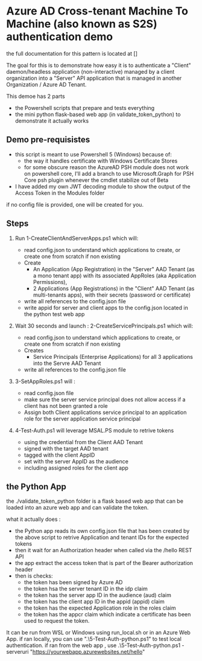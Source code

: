 # Azure AD Cross-tenant Machine To Machine (also known as S2S) authentication demo

the full documentation for this pattern is located at []

The goal for this is to demonstrate how easy it is to authenticate a "Client" daemon/headless application (non-interactive) managed by a client organization into a "Server" API application that is managed in another Organization / Azure AD Tenant.

This demoe has 2 parts
- the Powershell scripts that prepare and tests everything
- the mini python flask-based web app (in validate_token_python) to demonstrate it actually works

## Demo pre-requisistes


- this script is meant to use Powershell 5 (Windows) because of:
  - the way it handles certificate with Windows Certificate Stores
  - for some obscure reason the AzureAD PSH module does not work on powershell core, I'll add a branch to use Microsoft.Graph for PSH Core psh plugin whenever the cmdlet stabilize out of Beta
- I have added my own JWT decoding module to show the output of the Access Token in the Modules folder

if no config file is provided, one will be created for you.

## Steps

1. Run 1-CreateClientAndServerApps.ps1 which will:
    - read config.json to understand which applications to create, or create one from scratch if non existing
    - Create 
        - An Application (App Registration) in the "Server" AAD Tenant (as a mono tenant app) with its associated AppRoles (aka Application Permissions), 
        - 2 Applications (App Registrations) in the "Client" AAD Tenant (as multi-tenants apps), with their secrets (password or certificate)
    - write all references to the config.json file
    - write appid for server and client apps to the config.json located in the python test web app

2. Wait 30 seconds and launch : 2-CreateServicePrincipals.ps1 which will:
    - read config.json to understand which applications to create, or create one from scratch if non existing
    - Creates
        - Service Principals (Enterprise Applications) for all 3 applications into the Servre AAD Tenant
    - write all references to the config.json file

3. 3-SetAppRoles.ps1 will :
    - read config.json file
    - make sure the server service principal does not allow access if a client has not been granted a role
    - Assign both Client applications service principal to an application role for the server application service principal

4. 4-Test-Auth.ps1 will leverage MSAL.PS module to retrive tokens 
    - using the credential from the Client AAD Tenant
    - signed with the target AAD tenant
    - tagged with the client AppID
    - set with the server AppID as the audience
    - including assigned roles for the client app


## the Python App

the ./validate_token_python folder is a flask based web app that can be loaded into an azure web app and can validate the token.


what it actually does :
- the Python app reads its own config.json file that has been created by the above script to retrive Application and tenant IDs for the expected tokens
- then it wait for an Authorization header when called via the /hello REST API
- the app extract the access token that is part of the Bearer authorization header
- then is checks:
    - the token has been signed by Azure AD
    - the token hsa the server tenant ID in the idp claim
    - the token has the server app ID in the audience (aud) claim
    - the token has the client app ID in the appid (appid) claim
    - the token has the expected Application role in the roles claim
    - the token has the appcr claim which indicate a certificate has been used to request the token.


It can be run from WSL or Windows  using run_local.sh or in an Azure Web App.
if ran locally, you can use ".\5-Test-Auth-python.ps1" to test local authentication.
if ran from the web app , use  .\5-Test-Auth-python.ps1 -serveruri "https://yourwebapp.azurewebsites.net/hello"

